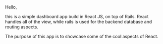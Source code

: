Hello,

this is a simple dashboard app build in React JS, on top of Rails. React handles all of the view, while rails is used for the backend database and routing aspects.

The purpose of this app is to showcase some of the cool aspects of React.